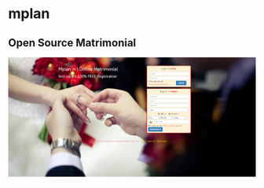 # mplan
<h2> Open Source Matrimonial </h2>
<img src='screen_shot/ScreenShotonSep23rdat02-13PM.png'>
